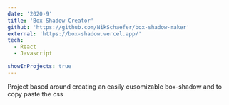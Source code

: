 ```yaml
---
date: '2020-9'
title: 'Box Shadow Creator'
github: 'https://github.com/NikSchaefer/box-shadow-maker'
external: 'https://box-shadow.vercel.app/'
tech:
  - React
  - Javascript

showInProjects: true
---
```


Project based around creating an easily cusomizable box-shadow and to copy paste the css
